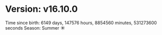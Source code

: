 # Version: v16.10.0
Time since birth: 6149 days, 147576 hours, 8854560 minutes, 531273600 seconds
Season: Summer ☀️
